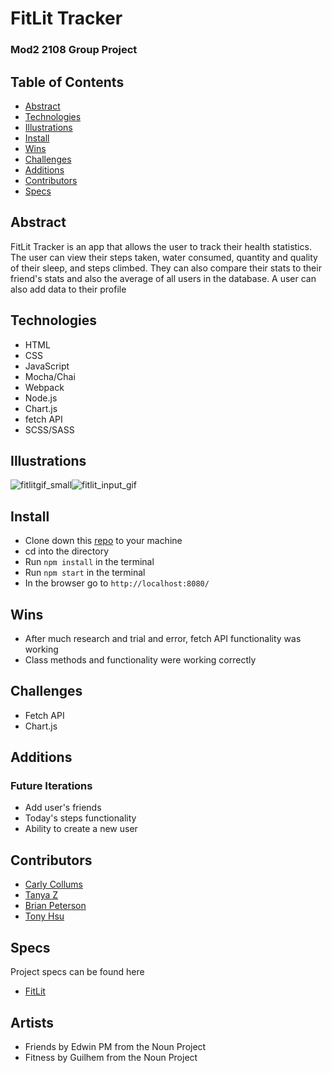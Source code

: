 # FitLit Tracker

### Mod2 2108 Group Project

## Table of Contents
- [Abstract](#Abstract)
- [Technologies](#Technologies)
- [Illustrations](#Illustrations)
- [Install](#Install)
- [Wins](#Wins)
- [Challenges](#Challenges)
- [Additions](#Additions)
- [Contributors](#Contributors)
- [Specs](#Specs)

## Abstract
FitLit Tracker is an app that allows the user to track their health statistics.  The user can view their steps taken, water consumed, quantity and quality of their sleep, and steps climbed.  They can also compare their stats to their friend's stats and also the average of all users in the database. A user can also add data to their profile 

## Technologies
-  HTML
-  CSS
-  JavaScript
-  Mocha/Chai
-  Webpack
-  Node.js
-  Chart.js
-  fetch API
-  SCSS/SASS

## Illustrations

![fitlitgif_small](https://user-images.githubusercontent.com/70819338/140833863-b19bfef8-f4b0-4d96-84af-796f630c5a7a.gif)![fitlit_input_gif](https://user-images.githubusercontent.com/70819338/140833938-28c56a28-7e96-43b6-94d4-b38fe90a5787.gif)





## Install


-  Clone down this [repo](https://github.com/ccollums/fitlit-tracker) to your machine
-  cd into the directory
-  Run `npm install` in the terminal
-  Run `npm start` in the terminal
-  In the browser go to `http://localhost:8080/`


## Wins
- After much research and trial and error, fetch API functionality was working
- Class methods and functionality were working correctly

## Challenges
- Fetch API
- Chart.js

## Additions
### Future Iterations
- Add user's friends
- Today's steps functionality
- Ability to create a new user

## Contributors
- [Carly Collums](https://github.com/ccollums)
- [Tanya Z](https://github.com/tanyazhuge)
- [Brian Peterson](https://github.com/bpeterson2579)
- [Tony Hsu](https://github.com/tonydhsu)

## Specs
Project specs can be found here
-  [FitLit](https://frontend.turing.edu/projects/Fitlit-part-one.html)

## Artists 
- Friends by Edwin PM from the Noun Project
- Fitness by Guilhem from the Noun Project
